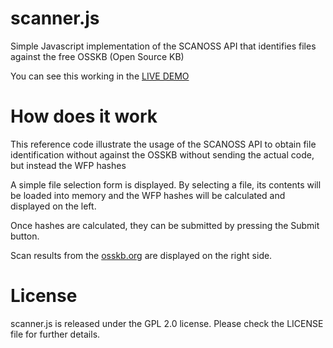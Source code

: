 # scanner.js

Simple Javascript implementation of the SCANOSS API that identifies files against the free OSSKB (Open Source KB)

You can see this working in the [LIVE DEMO](https://osskb.org/scanner.js/index.html)

# How does it work

This reference code illustrate the usage of the SCANOSS API to obtain file identification without against the OSSKB without sending the actual code, but instead the WFP hashes

A simple file selection form is displayed. By selecting a file, its contents will be loaded into memory and the WFP hashes will be calculated and displayed on the left.

Once hashes are calculated, they can be submitted by pressing the Submit button.

Scan results from the [osskb.org](https://osskb.org) are displayed on the right side.

# License

scanner.js is released under the GPL 2.0 license. Please check the LICENSE file for further details.

